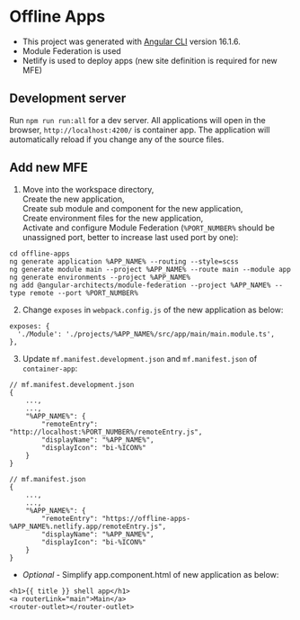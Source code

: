 # Offline Apps

* This project was generated with [Angular CLI](https://github.com/angular/angular-cli) version 16.1.6.
* Module Federation is used
* Netlify is used to deploy apps (new site definition is required for new MFE)

## Development server

Run `npm run run:all` for a dev server. All applications will open in the browser, `http://localhost:4200/` is container app. The application will automatically reload if you change any of the source files.

## Add new MFE

1. Move into the workspace directory,  
   Create the new application,  
   Create sub module and component for the new application,  
   Create environment files for the new application,  
   Activate and configure Module Federation (`%PORT_NUMBER%` should be unassigned port, better to increase last used port by one):
```
cd offline-apps
ng generate application %APP_NAME% --routing --style=scss
ng generate module main --project %APP_NAME% --route main --module app
ng generate environments --project %APP_NAME%
ng add @angular-architects/module-federation --project %APP_NAME% --type remote --port %PORT_NUMBER%
```

2. Change `exposes` in `webpack.config.js` of the new application as below:
```
exposes: {
  './Module': './projects/%APP_NAME%/src/app/main/main.module.ts',
},
```

3. Update `mf.manifest.development.json` and `mf.manifest.json` of `container-app`:
```
// mf.manifest.development.json
{
    ...,
    ...,
    "%APP_NAME%": {
        "remoteEntry": "http://localhost:%PORT_NUMBER%/remoteEntry.js",
        "displayName": "%APP_NAME%",
        "displayIcon": "bi-%ICON%"
    }
}

// mf.manifest.json
{
    ...,
    ...,
    "%APP_NAME%": {
        "remoteEntry": "https://offline-apps-%APP_NAME%.netlify.app/remoteEntry.js",
        "displayName": "%APP_NAME%",
        "displayIcon": "bi-%ICON%"
    }
}
```

*  *Optional* - Simplify app.component.html of new application as below:

```
<h1>{{ title }} shell app</h1>
<a routerLink="main">Main</a>
<router-outlet></router-outlet>
```